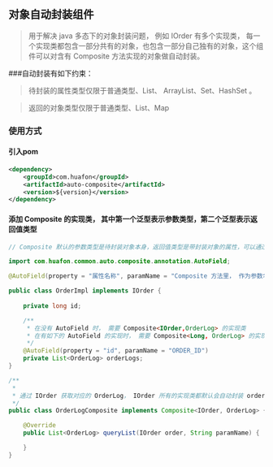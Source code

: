 ## 对象自动封装组件
> 用于解决 java 多态下的对象封装问题， 例如 IOrder 有多个实现类， 每一个实现类都包含一部分共有的对象，也包含一部分自己独有的对象，这个组件可以对含有 Composite 方法实现的对象做自动封装。 
 
###自动封装有如下约束：
> 待封装的属性类型仅限于普通类型、List、 ArrayList、Set、HashSet 。

> 返回的对象类型仅限于普通类型、List、Map 
### 使用方式
#### 引入pom
```xml
<dependency>
    <groupId>com.huafon</groupId>
    <artifactId>auto-composite</artifactId>
    <version>${version}</version>
</dependency>
```
#### 添加 Composite 的实现类， 其中第一个泛型表示参数类型，第二个泛型表示返回值类型

```java
// Composite 默认的参数类型是待封装对象本身，返回值类型是带封装对象的属性，可以通过 AutoField 替换参数类型

import com.huafon.common.auto.composite.annotation.AutoField;

@AutoField(property = "属性名称", paramName = "Composite 方法里， 作为参数名传入， 可以用于区分是来自于哪里的参数")

public class OrderImpl implements IOrder {
    
    private long id;

    /**
     * 在没有 AutoField 时， 需要 Composite<IOrder,OrderLog> 的实现类
     * 在有如下的 AutoField 的实现时， 需要 Composite<Long, OrderLog> 的实现类
     */
    @AutoField(property = "id", paramName = "ORDER_ID")
    private List<OrderLog> orderLogs;
}

/**
 *
 * 通过 IOrder 获取对应的 OrderLog， IOrder 所有的实现类都默认会自动封装 orderLog 属性
 */
public class OrderLogComposite implements Composite<IOrder, OrderLog> {

    @Override
    public List<OrderLog> queryList(IOrder order, String paramName) {

    }
}
